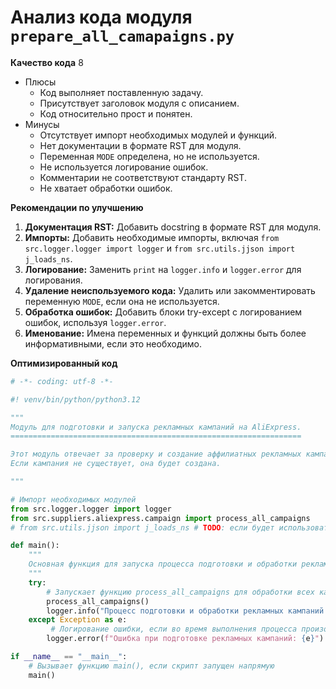 # Анализ кода модуля `prepare_all_camapaigns.py`

**Качество кода**
8
 -  Плюсы
    - Код выполняет поставленную задачу.
    - Присутствует заголовок модуля с описанием.
    - Код относительно прост и понятен.
 -  Минусы
    - Отсутствует импорт необходимых модулей и функций.
    - Нет документации в формате RST для модуля.
    - Переменная `MODE` определена, но не используется.
    - Не используется логирование ошибок.
    - Комментарии не соответствуют стандарту RST.
    - Не хватает обработки ошибок.

**Рекомендации по улучшению**

1.  **Документация RST:** Добавить docstring в формате RST для модуля.
2.  **Импорты:** Добавить необходимые импорты, включая `from src.logger.logger import logger` и `from src.utils.jjson import j_loads_ns`.
3.  **Логирование:**  Заменить `print` на `logger.info` и `logger.error` для логирования.
4.  **Удаление неиспользуемого кода:** Удалить или закомментировать переменную `MODE`, если она не используется.
5.  **Обработка ошибок:**  Добавить блоки try-except с логированием ошибок, используя `logger.error`.
6.  **Именование:** Имена переменных и функций должны быть более информативными, если это необходимо.

**Оптимизированный код**

```python
# -*- coding: utf-8 -*-

#! venv/bin/python/python3.12

"""
Модуль для подготовки и запуска рекламных кампаний на AliExpress.
=================================================================

Этот модуль отвечает за проверку и создание аффилиатных рекламных кампаний.
Если кампания не существует, она будет создана.

"""

# Импорт необходимых модулей
from src.logger.logger import logger
from src.suppliers.aliexpress.campaign import process_all_campaigns
# from src.utils.jjson import j_loads_ns # TODO: если будет использоватся j_loads, нужно раскомментировать

def main():
    """
    Основная функция для запуска процесса подготовки и обработки рекламных кампаний.
    """
    try:
        # Запускает функцию process_all_campaigns для обработки всех кампаний
        process_all_campaigns()
        logger.info("Процесс подготовки и обработки рекламных кампаний успешно завершен.")
    except Exception as e:
         # Логирование ошибки, если во время выполнения процесса произошла ошибка
        logger.error(f"Ошибка при подготовке рекламных кампаний: {e}")

if __name__ == "__main__":
    # Вызывает функцию main(), если скрипт запущен напрямую
    main()
```